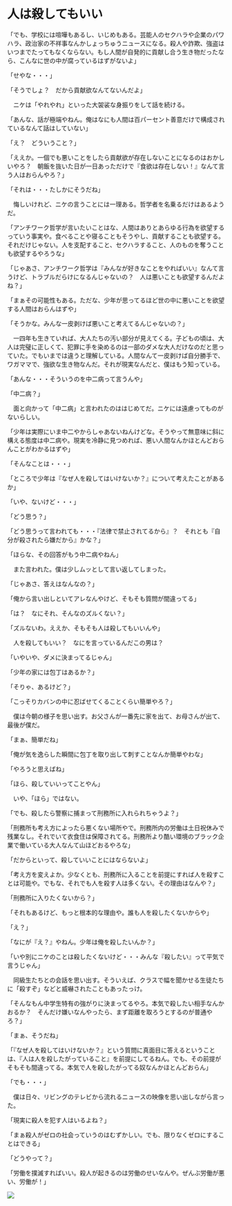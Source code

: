 # 人は殺してもいい

「でも、学校には喧嘩もあるし、いじめもある。芸能人のセクハラや企業のパワハラ、政治家の不祥事なんかしょっちゅうニュースになる。殺人や詐欺、強盗はいつまでたってもなくならない。もし人間が自発的に貢献し合う生き物だったなら、こんなに世の中が腐っているはずがないよ」

「せやな・・・」

「そうでしょ？　だから貢献欲なんてないんだよ」

　ニケは「やれやれ」といった大袈裟な身振りをして話を続ける。

「あんな、話が極端やねん。俺はなにも人間は百パーセント善意だけで構成されているなんて話はしていない」

「え？　どういうこと？」

「ええか。一個でも悪いことをしたら貢献欲が存在しないことになるのはおかしいやろ？　朝飯を抜いた日が一日あっただけで『食欲は存在しない！』なんて言う人はおらんやろ？」

「それは・・・たしかにそうだね」

　悔しいけれど、ニケの言うことには一理ある。哲学者を名乗るだけはあるようだ。

「アンチワーク哲学が言いたいことはな、人間はありとあらゆる行為を欲望するっていう事実や。食べることや寝ることもそうやし、貢献することも欲望する。それだけじゃない。人を支配すること、セクハラすること、人のものを奪うことも欲望するやろうな」

「じゃあさ、アンチワーク哲学は『みんなが好きなことをやればいい』なんて言うけど、トラブルだらけになるんじゃないの？　人は悪いことも欲望するんだよね？」

「まぁその可能性もある。ただな、少年が思ってるほど世の中に悪いことを欲望する人間はおらんはずや」

「そうかな。みんな一皮剥けば悪いこと考えてるんじゃないの？」

　一四年も生きていれば、大人たちの汚い部分が見えてくる。子どもの頃は、大人は完璧に正しくて、犯罪に手を染めるのは一部のダメな大人だけなのだと思っていた。でもいまでは違うと理解している。人間なんて一皮剥けば自分勝手で、ワガママで、強欲な生き物なんだ。それが現実なんだと、僕はもう知っている。

「あんな・・・そういうのを中二病って言うんや」

「中二病？」

　面と向かって「中二病」と言われたのははじめてだ。ニケには遠慮ってものがないらしい。　

「少年は実際にいま中二やからしゃあないねんけどな。そうやって無意味に斜に構える態度は中二病や。現実を冷静に見つめれば、悪い人間なんかほとんどおらんことがわかるはずや」

「そんなことは・・・」

「ところで少年は『なぜ人を殺してはいけないか？』について考えたことがあるか」

「いや、ないけど・・・」

「どう思う？」

「どう思うって言われても・・・『法律で禁止されてるから』？　それとも『自分が殺されたら嫌だから』かな？」

「ほらな、その回答がもう中二病やねん」

　また言われた。僕は少しムッとして言い返してしまった。

「じゃあさ、答えはなんなの？」

「俺から言い出しといてアレなんやけど、そもそも質問が間違ってる」

「は？　なにそれ、そんなのズルくない？」

「ズルないわ。ええか、そもそも人は殺してもいいんや」

　人を殺してもいい？　なにを言っているんだこの男は？

「いやいや、ダメに決まってるじゃん」

「少年の家には包丁はあるか？」

「そりゃ、あるけど？」

「こっそりカバンの中に忍ばせてくることくらい簡単やろ？」

　僕は今朝の様子を思い出す。お父さんが一番先に家を出て、お母さんが出て、最後が僕だ。

「まぁ、簡単だね」

「俺が気を逸らした瞬間に包丁を取り出して刺すことなんか簡単やわな」

「やろうと思えばね」

「ほら、殺していいってことやん」

　いや、「ほら」ではない。

「でも、殺したら警察に捕まって刑務所に入れられちゃうよ？」

「刑務所も考え方によったら悪くない場所やで。刑務所内の労働は土日祝休みで残業なし。それでいて衣食住は保障されてる。刑務所より酷い環境のブラック企業で働いている大人なんて山ほどおるやろな」

「だからといって、殺していいことにはならないよ」

「考え方を変えよか。少なくとも、刑務所に入ることを前提にすれば人を殺すことは可能や。でもな、それでも人を殺す人は多くない。その理由はなんや？」

「刑務所に入りたくないから？」

「それもあるけど、もっと根本的な理由や。誰も人を殺したくないからや」

「え？」

「なにが『え？』やねん。少年は俺を殺したいんか？」

「いや別にニケのことは殺したくないけど・・・みんな『殺したい』って平気で言うじゃん」

　同級生たちとの会話を思い出す。そういえば、クラスで幅を聞かせる生徒たちに「殺すぞ」などと威嚇されたこともあったっけ。

「そんなもん中学生特有の強がりに決まってるやろ。本気で殺したい相手なんかおるか？　そんだけ嫌いなんやったら、まず距離を取ろうとするのが普通やろ？」

「まぁ、そうだね」

「『なぜ人を殺してはいけないか？』という質問に真面目に答えるということは、『人は人を殺したがっていること』を前提にしてるねん。でも、その前提がそもそも間違ってる。本気で人を殺したがってる奴なんかほとんどおらん」

「でも・・・」

　僕は日々、リビングのテレビから流れるニュースの映像を思い出しながら言った。

「現実に殺人を犯す人はいるよね？」

「まぁ殺人がゼロの社会っていうのはむずかしい。でも、限りなくゼロにすることはできる」

「どうやって？」

「労働を撲滅すればいい。殺人が起きるのは労働のせいなんや。ぜんぶ労働が悪い、労働が！」

<img src="../image/14anti/c1.jpg">
